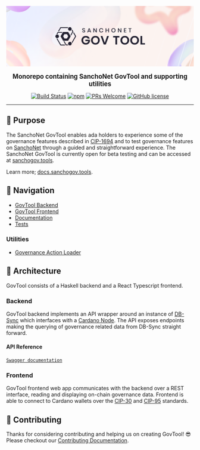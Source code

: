 <p align="center">
  <img width="750" src=".github/images/sanchonet-govtool-header.png"/>
</p>

<p align="center">
  <big><strong>Monorepo containing SanchoNet GovTool and supporting utilities</strong></big>
</p>

<div align="center">

[![Build Status](https://img.shields.io/travis/npm/npm/latest.svg?style=flat-square)](https://travis-ci.org/npm/npm) [![npm](https://img.shields.io/npm/v/npm.svg?style=flat-square)](https://www.npmjs.com/package/npm) [![PRs Welcome](https://img.shields.io/badge/PRs-welcome-brightgreen.svg?style=flat-square)](http://makeapullrequest.com) [![GitHub license](https://img.shields.io/badge/license-MIT-blue.svg?style=flat-square)](./LICENSE)

</div>

<hr/>

## 🌄 Purpose
The SanchoNet GovTool enables ada holders to experience some of the governance features described in [CIP-1694](https://github.com/cardano-foundation/CIPs/blob/master/CIP-1694/README.md) and to test governance features on [SanchoNet](https://sancho.network/) through a guided and straightforward experience.
The SanchoNet GovTool is currently open for beta testing and can be accessed at [sanchogov.tools](https://sanchogov.tools/).

Learn more; [docs.sanchogov.tools](https://docs.sanchogov.tools/).

## 📍 Navigation
- [GovTool Backend](./src/vva-be/README.md)
- [GovTool Frontend](./src/vva-fe/README.md)
- [Documentation](./docs/)
- [Tests](./tests/)

### Utilities
- [Governance Action Loader](./src/governance-action-loader/)

## 🔩 Architecture
GovTool consists of a Haskell backend and a React Typescript frontend.

### Backend
GovTool backend implements an API wrapper around an instance of [DB-Sync](https://github.com/IntersectMBO/cardano-db-sync) which interfaces with a [Cardano Node](https://github.com/IntersectMBO/cardano-node).
The API exposes endpoints making the querying of governance related data from DB-Sync straight forward.

#### API Reference
[`Swagger documentation`]()

### Frontend
GovTool frontend web app communicates with the backend over a REST interface, reading and displaying on-chain governance data.
Frontend is able to connect to Cardano wallets over the [CIP-30](https://github.com/cardano-foundation/CIPs/blob/master/CIP-0030/README.md) and [CIP-95](https://github.com/cardano-foundation/CIPs/blob/master/CIP-0095/README.md) standards.

## 🤝 Contributing
Thanks for considering contributing and helping us on creating GovTool! 😎
Please checkout our [Contributing Documentation](./CONTRIBUTING.md).